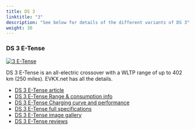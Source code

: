 ```yaml
---
title: DS 3
linktitle: "3"
description: "See below for details of the different variants of DS 3"
weight: 30
---
```

### DS 3 E-Tense

<a href="3_e-tense/"><img src="https://media.evkx.net/multimedia/models/ds/3/3_e-tense/main_1_st.jpg" class="img-fluid" alt="3 E-Tense" ></a>

DS 3 E-Tense is an all-electric crossover with a WLTP range of up to 402 km (250 miles). EVKX.net has all the details. 

- [DS 3 E-Tense article](3_e-tense/)
- [DS 3 E-Tense Range & consumption info](3_e-tense/rangeandconsumption)
- [DS 3 E-Tense Charging curve and performance](3_e-tense/chargingcurve)
- [DS 3 E-Tense full specifications](3_e-tense/specifications)
- [DS 3 E-Tense image gallery](3_e-tense/gallery)
- [DS 3 E-Tense reviews](3_e-tense/reviews)

